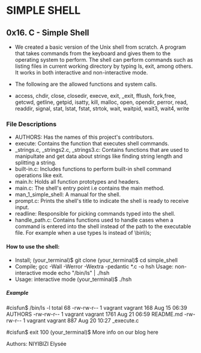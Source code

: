 # SIMPLE SHELL
## 0x16. C - Simple Shell
* We created a basic version of the Unix shell from scratch. A program that takes commands from the keyboard and gives them to the operating system to perform. The shell can perform commands such as listing files in current working directory by typing ls, exit, among others. It works in both interactive and non-interactive mode.

* The following are the allowed functions and system calls.

* access, chdir, close, closedir, execve, exit, _exit, fflush, fork,free, getcwd, getline, getpid, isatty, kill, malloc, open, opendir, perror, read, readdir, signal, stat, lstat, fstat, strtok, wait, waitpid, wait3, wait4, write

### File Descriptions
* AUTHORS: Has the names of this project's contributors.
* execute: Contains the function that executes shell commands.
* _strings.c, _strings2.c, _strings3.c: Contains functions that are used to manipultate and get data about strings like finding string length and splitting a string.
* built-in.c: Includes functions to perform built-in shell command operations like exit.
* main.h: Holds all function prototypes and headers.
* main.c: The shell's entry point i.e contains the main method.
* man_1_simple_shell: A manual for the shell.
* prompt.c: Prints the shell's title to indicate the shell is ready to receive input.
* readline: Responsible for picking commands typed into the shell.
* handle_path.c: Contains functions used to handle cases when a command is entered into the shell instead of the path to the executable file. For example when a use types ls instead of \bin\ls;
#### How to use the shell:
* Install;
(your_terminal)$ git clone <this repository>
(your_terminal)$ cd simple_shell
* Compile;
gcc -Wall -Werror -Wextra -pedantic *.c -o hsh
Usage: non-interactive mode
echo "/bin/ls" | ./hsh
* Usage: interactive mode
(your_terminal)$ ./hsh
##### Example
#cisfun$ /bin/ls -l
total 68
-rw-rw-r-- 1 vagrant vagrant   168 Aug 15 06:39 AUTHORS
-rw-rw-r-- 1 vagrant vagrant  1761 Aug 21 06:59 README.md
-rw-rw-r-- 1 vagrant vagrant   887 Aug 20 10:27 _execute.c

#cisfun$ exit 100
(your_terminal)$
More info on our blog here

Authors:
NIYIBIZI Elysée
